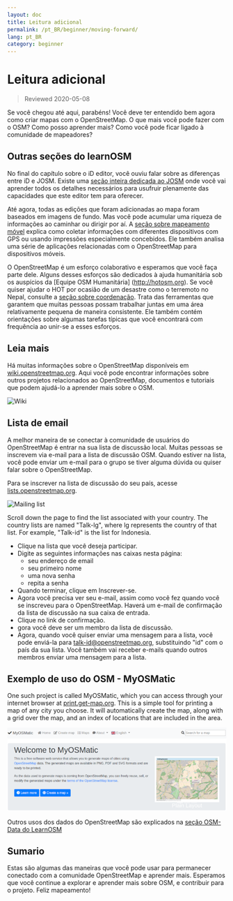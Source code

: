 ```yaml
---
layout: doc
title: Leitura adicional
permalink: /pt_BR/beginner/moving-forward/
lang: pt_BR
category: beginner
---
```


Leitura adicional
===============

> Reviewed 2020-05-08  

Se você chegou até aqui, parabéns! Você deve ter entendido bem agora como criar mapas com o OpenStreetMap. O que mais você pode fazer com o OSM? Como posso aprender mais? Como você pode ficar ligado à comunidade de mapeadores?  

Outras seções do learnOSM
---------------------------

No final do capítulo sobre o iD editor, você ouviu falar sobre as diferenças entre iD e JOSM. Existe uma [seção inteira dedicada ao JOSM](/pt_BR/josm/) onde você vai aprender todos os detalhes necessários para usufruir plenamente das capacidades que este editor tem para oferecer.  

Até agora, todas as edições que foram adicionadas ao mapa foram baseados em imagens de fundo. Mas você pode acumular uma riqueza de informações ao caminhar ou dirigir por aí. A [seção sobre mapeamento móvel](/pt_BR/mobile-mapping/) explica como coletar informações com diferentes dispositivos com GPS ou usando impressões especialmente concebidos. Ele também analisa uma série de aplicações relacionadas com o OpenStreetMap para dispositivos móveis.  

O OpenStreetMap é um esforço colaborativo e esperamos que você faça parte dele. Alguns desses esforços são dedicados à ajuda humanitária sob os auspícios da [Equipe OSM Humanitária] (http://hotosm.org). Se você quiser ajudar o HOT por ocasião de um desastre como o terremoto no Nepal, consulte a [seção sobre coordenação](/en/coordination/). Trata das ferramentas que garantem que muitas pessoas possam trabalhar juntas em uma área relativamente pequena de maneira consistente. Ele também contém orientações sobre algumas tarefas típicas que você encontrará com frequência ao unir-se a esses esforços.  


Leia mais
----------

Há muitas informações sobre o OpenStreetMap disponíveis em [wiki.openstreetmap.org](http://wiki.openstreetmap.org/). Aqui você pode encontrar informações sobre outros projetos relacionados ao OpenStreetMap, documentos e tutoriais que podem ajudá-lo a aprender mais sobre o OSM.  

![Wiki][]

<!-- also more info on this site once it is prepared -->

Lista de email
------------

A melhor maneira de se conectar à comunidade de usuários do OpenStreetMap é entrar na sua lista de discussão local. Muitas pessoas se inscrevem via e-mail para a lista de discussão OSM. Quando estiver na lista, você pode enviar um e-mail para o grupo se tiver alguma dúvida ou quiser falar sobre o OpenStreetMap.  

Para se inscrever na lista de discussão do seu país, acesse [lists.openstreetmap.org](http://lists.openstreetmap.org/).  

![Mailing list][]

Scroll down the page to find the list associated with your country. The country lists are named "Talk-lg", where lg represents the country of that list. For example, "Talk-id" is the list for Indonesia.  

- Clique na lista que você deseja participar.  
- Digite as seguintes informações nas caixas nesta página:  
    + seu endereço de email  
    + seu primeiro nome  
    + uma nova senha  
    + repita a senha  
- Quando terminar, clique em Inscrever-se.
- Agora você precisa ver seu e-mail, assim como você fez quando você se inscreveu para o OpenStreetMap. Haverá um e-mail de confirmação da lista de discussão na sua caixa de entrada.  
- Clique no link de confirmação.  
- gora você deve ser um membro da lista de discussão.  
- Agora, quando você quiser enviar uma mensagem para a lista, você pode enviá-la para [talk-id@openstreetmap.org](mailto:talk-id@openstreetmap.org), substituindo "id" com o país da sua lista. Você também vai receber e-mails quando outros membros enviar uma mensagem para a lista.  


Exemplo de uso do OSM - MyOSMatic
----------

One such project is called MyOSMatic, which you can access through your internet browser at [print.get-map.org](https://print.get-map.org/). This is a simple tool for printing a map of any city you choose. It will automatically create the map, along with a grid over the map, and an index of locations that are included in the area.

![MyOSMatic][]


Outros usos dos dados do OpenStreetMap são explicados na [seção OSM-Data do LearnOSM](/en/osm-data/)


Sumario
-------

Estas são algumas das maneiras que você pode usar para permanecer conectado com a comunidade OpenStreetMap e aprender mais. Esperamos que você continue a explorar e aprender mais sobre OSM, e contribuir para o projeto. Feliz mapeamento!


[MyOSMatic]: /images/beginner/myosmatic-homepage.png
[Wiki]: /images/beginner/osm-wiki.png
[Mailing list]: /images/beginner/osm-mailing-lists.png
